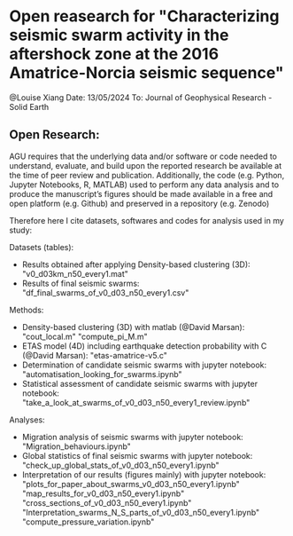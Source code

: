 # Open reasearch for "Characterizing seismic swarm activity in the aftershock zone at the 2016 Amatrice-Norcia seismic sequence"
@Louise Xiang
Date: 13/05/2024
To: Journal of Geophysical Research - Solid Earth

## Open Research:
AGU requires that the underlying data and/or software or code needed to understand, evaluate, and build upon the reported research be available at the time of peer review and publication. Additionally, the code (e.g. Python, Jupyter Notebooks, R, MATLAB) used to perform any data analysis and to produce the manuscript’s figures should be made available in a free and open platform (e.g. Github) and preserved in a repository (e.g. Zenodo)

Therefore here I cite datasets, softwares and codes for analysis used in my study:

Datasets (tables): 
- Results obtained after applying Density-based clustering (3D): "v0_d03km_n50_every1.mat"
- Results of final seismic swarms: "df_final_swarms_of_v0_d03_n50_every1.csv"

Methods:
- Density-based clustering (3D) with matlab (@David Marsan): "cout_local.m"
                                                             "compute_pi_M.m"
- ETAS model (4D) including earthquake detection probability with C (@David Marsan): "etas-amatrice-v5.c"
- Determination of candidate seismic swarms with jupyter notebook: "automatisation_looking_for_swarms.ipynb"
- Statistical assessment of candidate seismic swarms with jupyter notebook: "take_a_look_at_swarms_of_v0_d03_n50_every1_review.ipynb"

Analyses:
- Migration analysis of seismic swarms with jupyter notebook: "Migration_behaviours.ipynb"
- Global statistics of final seismic swarms with jupyter notebook: "check_up_global_stats_of_v0_d03_n50_every1.ipynb"
- Interpretation of our results (figures mainly) with jupyter notebook: "plots_for_paper_about_swarms_v0_d03_n50_every1.ipynb"
                                                                        "map_results_for_v0_d03_n50_every1.ipynb"
                                                                        "cross_sections_of_v0_d03_n50_every1.ipynb"
                                                                        "Interpretation_swarms_N_S_parts_of_v0_d03_n50_every1.ipynb"
                                                                        "compute_pressure_variation.ipynb"

